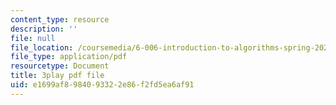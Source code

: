 ```yaml
---
content_type: resource
description: ''
file: null
file_location: /coursemedia/6-006-introduction-to-algorithms-spring-2020/e1699af8984093322e86f2fd5ea6af91_i9OAOk0CUQE.pdf
file_type: application/pdf
resourcetype: Document
title: 3play pdf file
uid: e1699af8-9840-9332-2e86-f2fd5ea6af91
---
```

